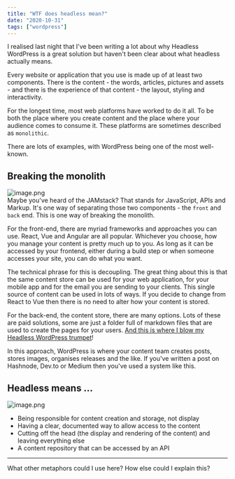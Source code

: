 ```yaml
---
title: "WTF does headless mean?"
date: "2020-10-31"
tags: ["wordpress"]
---
```


I realised last night that I've been writing a lot about why Headless WordPress is a great solution but haven't been clear about what headless actually means.

Every website or application that you use is made up of at least two components. There is the content - the words, articles, pictures and assets - and there is the experience of that content - the layout, styling and interactivity.

For the longest time, most web platforms have worked to do it all. To be both the place where you create content and the place where your audience comes to consume it. These platforms are sometimes described as `monolithic`.

There are lots of examples, with WordPress being one of the most well-known.

## Breaking the monolith

![image.png](/images/O2P9K6YIk.png)  
Maybe you've heard of the JAMstack? That stands for JavaScript, APIs and Markup. It's one way of separating those two components - the `front` and `back` end. This is one way of breaking the monolith.

For the front-end, there are myriad frameworks and approaches you can use. React, Vue and Angular are all popular. Whichever you choose, how you manage your content is pretty much up to you. As long as it can be accessed by your frontend, either during a build step or when someone accesses your site, you can do what you want.

The technical phrase for this is decoupling. The great thing about this is that the same content store can be used for your web application, for your mobile app and for the email you are sending to your clients. This single source of content can be used in lots of ways. If you decide to change from React to Vue then there is no need to alter how your content is stored.

For the back-end, the content store, there are many options. Lots of these are paid solutions, some are just a folder full of markdown files that are used to create the pages for your users. [And this is where I blow my Headless WordPress trumpet](https://www.kevincunningham.co.uk/posts/advantages-of-headless-wordpress/)!

In this approach, WordPress is where your content team creates posts, stores images, organises releases and the like. If you've written a post on Hashnode, Dev.to or Medium then you've used a system like this.

## Headless means …

![image.png](/images/4L6YEmPpp.png)

- Being responsible for content creation and storage, not display
- Having a clear, documented way to allow access to the content
- Cutting off the head (the display and rendering of the content) and leaving everything else
- A content repository that can be accessed by an API

* * *

What other metaphors could I use here? How else could I explain this?
